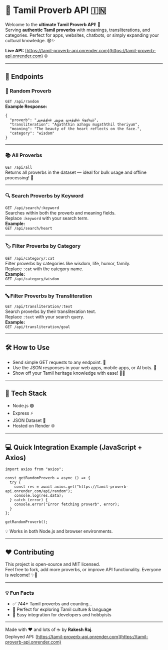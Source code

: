# 🌟 Tamil Proverb API 🇮🇳

Welcome to the **ultimate Tamil Proverb API**! 🚀  
Serving **authentic Tamil proverbs** with meanings, transliterations, and categories. Perfect for apps, websites, chatbots, or simply expanding your cultural knowledge. 😎✨  

**Live API:** [https://tamil-proverb-api.onrender.com](https://tamil-proverb-api.onrender.com) 🌐

---

## 🧩 Endpoints

### 🎲 Random Proverb  
`GET /api/random`  
**Example Response:**  
```
{
  "proverb": "அகத்தின் அழகு முகத்தில் தெரியும்",
  "transliteration": "Agaththin azhagu mugaththil theriyum",
  "meaning": "The beauty of the heart reflects on the face.",
  "category": "wisdom"
}
```

---

### 📚 All Proverbs  
`GET /api/all`  
Returns all proverbs in the dataset — ideal for bulk usage and offline processing! 💾

---

### 🔍 Search Proverbs by Keyword  
`GET /api/search/:keyword`  
Searches within both the proverb and meaning fields.  
Replace `:keyword` with your search term.  
**Example:**  
`GET /api/search/heart`

---

### 🏷️ Filter Proverbs by Category  
`GET /api/category/:cat`  
Filter proverbs by categories like wisdom, life, humor, family.  
Replace `:cat` with the category name.  
**Example:**  
`GET /api/category/wisdom`

---

### 🔤 Filter Proverbs by Transliteration  
`GET /api/transliteration/:text`  
Search proverbs by their transliteration text.  
Replace `:text` with your search query.  
**Example:**  
`GET /api/transliteration/goal`

---

## 🛠️ How to Use  
- Send simple GET requests to any endpoint. 📡  
- Use the JSON responses in your web apps, mobile apps, or AI bots. 🤖  
- Show off your Tamil heritage knowledge with ease! 💪😎  

---

## 🚀 Tech Stack  
- Node.js 🟢  
- Express ⚡  
- JSON Dataset 📄  
- Hosted on Render 🌐  

---

## 💻 Quick Integration Example (JavaScript + Axios)  
```
import axios from "axios";

const getRandomProverb = async () => {
  try {
    const res = await axios.get("https://tamil-proverb-api.onrender.com/api/random");
    console.log(res.data);
  } catch (error) {
    console.error("Error fetching proverb", error);
  }
};

getRandomProverb();
```
💡 Works in both Node.js and browser environments.

---

## ❤️ Contributing  
This project is open-source and MIT licensed.  
Feel free to fork, add more proverbs, or improve API functionality. Everyone is welcome! ✨🎉  

---

### 💡 Fun Facts  
- ✅ 744+ Tamil proverbs and counting…  
- 🌱 Perfect for exploring Tamil culture & language  
- 🔗 Easy integration for developers and hobbyists  

---

Made with ❤️ and lots of ☕ by **Rakesh Raj**.  
Deployed API: [https://tamil-proverb-api.onrender.com](https://tamil-proverb-api.onrender.com)
```
